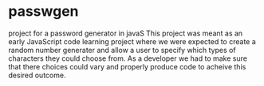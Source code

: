 # passwgen
project for a password generator in javaS This project was meant as an early JavaScript code learning project where we were expected 
to create a random number generater and allow a user to specify which types of characters they could choose from. 
As a developer we had to make sure that there choices could vary and properly produce code to acheive this desired outcome.
